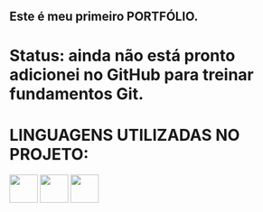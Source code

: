 ##  Este é meu primeiro PORTFÓLIO.

# Status: ainda não está pronto adicionei no GitHub para treinar fundamentos Git.

# LINGUAGENS UTILIZADAS NO PROJETO:

<div>
  <img src="https://devicon-website.vercel.app/api/html5/original.svg" width="50" height="50" />
    
   <img src="https://devicon-website.vercel.app/api/css3/original.svg" width="50" height="50" />
    
   <img src="https://devicon-website.vercel.app/api/javascript/original.svg" width="50" height="50" />
   
</div>